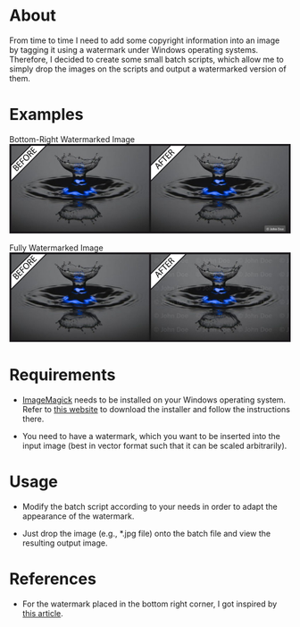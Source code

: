 # About

From time to time I need to add some copyright information into an image by
tagging it using a watermark under Windows operating systems. Therefore, I
decided to create some small batch scripts, which allow me to simply drop the
images on the scripts and output a watermarked version of them.


# Examples

Bottom-Right Watermarked Image
![Bottom-right watermarked image](examples/watermark_before_after-bottom_right_example.jpg)

Fully Watermarked Image
![Bottom-right watermarked image](examples/watermark_before_after-full_example.jpg)


# Requirements

* [ImageMagick](https://www.imagemagick.org) needs to be installed on your
  Windows operating system. Refer to
  [this website](http://imagemagick.sourceforge.net/http/www/windows.html) to
  download the installer and follow the instructions there.

* You need to have a watermark, which you want to be inserted into the input
  image (best in vector format such that it can be scaled arbitrarily).


# Usage

* Modify the batch script according to your needs in order to adapt the
  appearance of the watermark.

* Just drop the image (e.g., *.jpg file) onto the batch file and view the resulting output image.


# References

* For the watermark placed in the bottom right corner, I got inspired by
[this article](http://www.xoogu.com/2013/how-to-automatically-watermark-or-batch-watermark-photos-using-imagemagick/).
